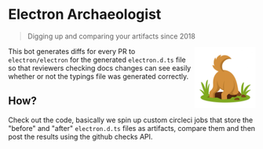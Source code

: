 # Electron Archaeologist

> Digging up and comparing your artifacts since 2018

<img height="124px" width="124px" align="right" alt="archeologist-logo" src="design/logo.png">

This bot generates diffs for every PR to `electron/electron` for the generated
`electron.d.ts` file so that reviewers checking docs changes can see easily
whether or not the typings file was generated correctly.

## How?

Check out the code, basically we spin up custom circleci jobs that store the
"before" and "after" `electron.d.ts` files as artifacts, compare them and then
post the results using the github checks API.
